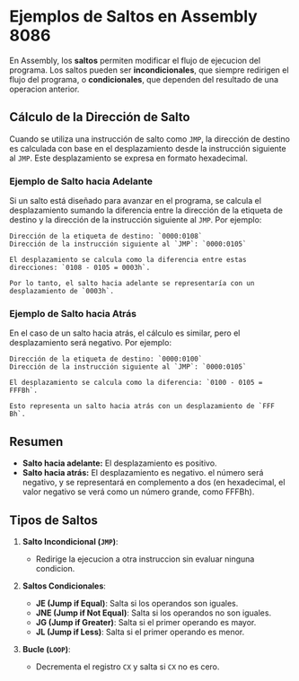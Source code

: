 # Ejemplos de Saltos en Assembly 8086

En Assembly, los **saltos** permiten modificar el flujo de ejecucion del programa. Los saltos pueden ser **incondicionales**, que siempre redirigen el flujo del programa, o **condicionales**, que dependen del resultado de una operacion anterior.

## Cálculo de la Dirección de Salto

Cuando se utiliza una instrucción de salto como `JMP`, la dirección de destino es calculada con base en el desplazamiento desde la instrucción siguiente al `JMP`. Este desplazamiento se expresa en formato hexadecimal.

### Ejemplo de Salto hacia Adelante

Si un salto está diseñado para avanzar en el programa, se calcula el desplazamiento sumando la diferencia entre la dirección de la etiqueta de destino y la dirección de la instrucción siguiente al `JMP`. Por ejemplo:

```plaintext
Dirección de la etiqueta de destino: `0000:0108`
Dirección de la instrucción siguiente al `JMP`: `0000:0105`

El desplazamiento se calcula como la diferencia entre estas direcciones: `0108 - 0105 = 0003h`.

Por lo tanto, el salto hacia adelante se representaría con un desplazamiento de `0003h`.
```

### Ejemplo de Salto hacia Atrás

En el caso de un salto hacia atrás, el cálculo es similar, pero el desplazamiento será negativo. Por ejemplo:

```plaintext
Dirección de la etiqueta de destino: `0000:0100`
Dirección de la instrucción siguiente al `JMP`: `0000:0105`

El desplazamiento se calcula como la diferencia: `0100 - 0105 = FFFBh`.

Esto representa un salto hacia atrás con un desplazamiento de `FFF Bh`.
```

## Resumen

- **Salto hacia adelante:** El desplazamiento es positivo.
- **Salto hacia atrás:** El desplazamiento es negativo. el número será negativo, y se representará en complemento a dos (en hexadecimal, el valor negativo se verá como un número grande, como FFFBh).

## Tipos de Saltos

1. **Salto Incondicional (`JMP`)**:
   - Redirige la ejecucion a otra instruccion sin evaluar ninguna condicion.

2. **Saltos Condicionales**:
   - **JE (Jump if Equal)**: Salta si los operandos son iguales.
   - **JNE (Jump if Not Equal)**: Salta si los operandos no son iguales.
   - **JG (Jump if Greater)**: Salta si el primer operando es mayor.
   - **JL (Jump if Less)**: Salta si el primer operando es menor.

3. **Bucle (`LOOP`)**:
   - Decrementa el registro `CX` y salta si `CX` no es cero.

